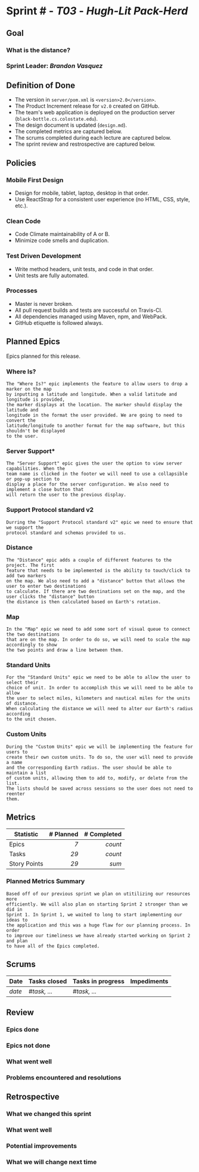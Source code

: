 # Sprint # - *T03* - *Hugh-Lit Pack-Herd*

## Goal

### What is the distance?
### Sprint Leader: *Brandon Vasquez*

## Definition of Done

* The version in `server/pom.xml` is `<version>2.0</version>`.
* The Product Increment release for `v2.0` created on GitHub.
* The team's web application is deployed on the production server (`black-bottle.cs.colostate.edu`).
* The design document is updated (`design.md`).
* The completed metrics are captured below.
* The scrums completed during each lecture are captured below.
* The sprint review and restrospective are captured below.


## Policies

### Mobile First Design
* Design for mobile, tablet, laptop, desktop in that order.
* Use ReactStrap for a consistent user experience (no HTML, CSS, style, etc.).

### Clean Code
* Code Climate maintainability of A or B.
* Minimize code smells and duplication.

### Test Driven Development
* Write method headers, unit tests, and code in that order.
* Unit tests are fully automated.

### Processes
* Master is never broken. 
* All pull request builds and tests are successful on Travis-CI.
* All dependencies managed using Maven, npm, and WebPack.
* GitHub etiquette is followed always.


## Planned Epics

Epics planned for this release.

### Where Is?
    The "Where Is?" epic implements the feature to allow users to drop a marker on the map
    by inputting a latitude and longitude. When a valid latitude and longitude is provided, 
    the marker displays at the location. The marker should display the latitude and
    longitude in the format the user provided. We are going to need to convert the
    latitude/longitude to another format for the map software, but this shouldn't be displayed
    to the user.
### Server Support*
    The "Server Support" epic gives the user the option to view server capabilities. When the 
    team name is clicked in the footer we will need to use a collapsible or pop-up section to
    display a place for the server configuration. We also need to implement a close button that
    will return the user to the previous display.
### Support Protocol standard v2
    Durring the "Support Protocol standard v2" epic we need to ensure that we support the
    protocol standard and schemas provided to us.
### Distance
    The "Distance" epic adds a couple of different features to the project. The first
    feature that needs to be implemented is the ability to touch/click to add two markers
    on the map. We also need to add a "distance" button that allows the user to enter two destinations
    to calculate. If there are two destinations set on the map, and the user clicks the "distance" button
    the distance is then calculated based on Earth's rotation.
### Map
    In the "Map" epic we need to add some sort of visual queue to connect the two destinations
    that are on the map. In order to do so, we will need to scale the map accordingly to show
    the two points and draw a line between them.
### Standard Units
    For the "Standard Units" epic we need to be able to allow the user to select their
    choice of unit. In order to accomplish this we will need to be able to allow
    the user to select miles, kilometers and nautical miles for the units of distance.
    When calculating the distance we will need to alter our Earth's radius according
    to the unit chosen.
### Custom Units
    During the "Custom Units" epic we will be implementing the feature for users to
    create their own custom units. To do so, the user will need to provide a name 
    and the corresponding Earth radius. The user should be able to maintain a list
    of custom units, allowing them to add to, modify, or delete from the list.
    The lists should be saved across sessions so the user does not need to reenter
    them.

## Metrics

| Statistic | # Planned | # Completed |
| --- | ---: | ---: |
| Epics | *7* | *count* |
| Tasks |  *29*   | *count* | 
| Story Points |  *29*  | *sum* | 

### Planned Metrics Summary
    Based off of our previous sprint we plan on utitilizing our resources more
    efficiently. We will also plan on starting Sprint 2 stronger than we did in
    Sprint 1. In Sprint 1, we waited to long to start implementing our ideas to
    the application and this was a huge flaw for our planning process. In order
    to improve our timeliness we have already started working on Sprint 2 and plan
    to have all of the Epics completed. 

## Scrums

| Date | Tasks closed  | Tasks in progress | Impediments |
| :--- | :--- | :--- | :--- |
| *date* | *#task, ...* | *#task, ...* |  | 


## Review

### Epics done  

### Epics not done 

### What went well

### Problems encountered and resolutions


## Retrospective

### What we changed this sprint

### What went well

### Potential improvements

### What we will change next time
